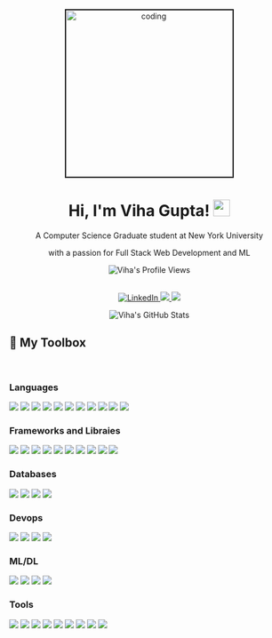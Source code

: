 
<!-- GIF -->
<!-- <img  src="https://media.giphy.com/media/RbDKaczqWovIugyJmW/giphy.gif" width="1000px"> -->

<div align='center'>

<img alt="coding" width="300" src="https://res.cloudinary.com/practicaldev/image/fetch/s--2bZIjPGC--/c_limit%2Cf_auto%2Cfl_progressive%2Cq_66%2Cw_880/https://dev-to-uploads.s3.amazonaws.com/i/d4tvukbt5mra37cvwklk.gif" border="2">

</div>

<!-- Title -->
<h1 align="center">
    Hi, I'm Viha Gupta!
    <img src="https://raw.githubusercontent.com/MartinHeinz/MartinHeinz/master/wave.gif" width="30px"> 
</h1>



<div align='center'>

<!-- Biline -->
<p>
    A Computer Science Graduate student at New York University
</p>

<p>
    with a passion for Full Stack Web Development and ML
</p>

<!-- Views Counter -->
![Viha's Profile Views](https://komarev.com/ghpvc/?username=guptaviha)

<br>

<!-- Socials -->
<a href="https://www.linkedin.com/in/guptaviha" target="_blank">
    <img alt="LinkedIn" src="https://img.shields.io/badge/LinkedIn-0077B5?style=for-the-badge&logo=linkedin&logoColor=white" />
</a> 
<a href="mailto:vg2237@nyu.edu">
    <img src="https://img.shields.io/badge/Gmail-D14836?style=for-the-badge&logo=gmail&logoColor=white" />
</a>
<a href="https://vihagupta.com/">
    <img src="https://img.shields.io/badge/website-%23.svg?&style=for-the-badge&logo=www&logoColor=white%22&color=black" />
</a>

<br>

<!-- Stats -->
![Viha's GitHub Stats](https://github-readme-stats.vercel.app/api?username=guptaviha&include_all_commits=true&count_private=true&show_icons=true&theme=tokyonight)

</div>







## 🔧 My Toolbox

<br>


### Languages

<p>
  <img src="https://img.shields.io/badge/Python-3776AB?style=for-the-badge&logo=python&logoColor=white" />
  <img src="https://img.shields.io/badge/HTML5-E34F26?style=for-the-badge&logo=html5&logoColor=white" />
  <img src="https://img.shields.io/badge/CSS3-1572B6?style=for-the-badge&logo=css3&logoColor=white" />
  <img src="https://img.shields.io/badge/JavaScript-323330?style=for-the-badge&logo=javascript&logoColor=F7DF1E" />
  <img src="https://img.shields.io/badge/TypeScript-007ACC?style=for-the-badge&logo=typescript&logoColor=white" />
  <img src="https://img.shields.io/badge/Go-00ADD8?style=for-the-badge&logo=go&logoColor=white" />
  <img src="https://img.shields.io/badge/r-%23276DC3.svg?style=for-the-badge&logo=r&logoColor=white" />
  <img src="https://img.shields.io/badge/json-5E5C5C?style=for-the-badge&logo=json&logoColor=white" />
  <img src="https://img.shields.io/badge/markdown-%23000000.svg?style=for-the-badge&logo=markdown&logoColor=white"> 
  <img src="https://img.shields.io/badge/latex-%23008080.svg?style=for-the-badge&logo=latex&logoColor=white">  
  <img src="https://img.shields.io/badge/Shell_Script-121011?style=for-the-badge&logo=gnu-bash&logoColor=white">
</p>

### Frameworks and Libraies

<p>

  <img src="https://img.shields.io/badge/Node.js-339933?style=for-the-badge&logo=nodedotjs&logoColor=white" />
  <img src="https://img.shields.io/badge/React-20232A?style=for-the-badge&logo=react&logoColor=61DAFB" />
  <img src="https://img.shields.io/badge/Bootstrap-563D7C?style=for-the-badge&logo=bootstrap&logoColor=white" />
  <img src="https://img.shields.io/badge/Django-092E20?style=for-the-badge&logo=django&logoColor=white" />
  <img src="https://img.shields.io/badge/DJANGO-REST-ff1709?style=for-the-badge&logo=django&logoColor=white&color=ff1709&labelColor=gray" />
  <img src="https://img.shields.io/badge/next.js-000000?style=for-the-badge&logo=nextdotjs&logoColor=white" />
  <img src="https://img.shields.io/badge/-jest-%23C21325?style=for-the-badge&logo=jest&logoColor=white" />
  <img src="https://img.shields.io/badge/webpack-%238DD6F9.svg?style=for-the-badge&logo=webpack&logoColor=black" />
  <img src="https://img.shields.io/badge/chakra-%234ED1C5.svg?style=for-the-badge&logo=chakraui&logoColor=white" />
  <img src="https://img.shields.io/badge/-Swagger-%23Clojure?style=for-the-badge&logo=swagger&logoColor=white" />
  
</p>

### Databases

<p>
  <img src="https://img.shields.io/badge/MySQL-00000F?style=for-the-badge&logo=mysql&logoColor=white" />
  <img src="https://img.shields.io/badge/PostgreSQL-316192?style=for-the-badge&logo=postgresql&logoColor=white" />
  <img src="https://img.shields.io/badge/SQLite-07405E?style=for-the-badge&logo=sqlite&logoColor=white" />
  <img src="https://img.shields.io/badge/Amazon%20RDS-4053D6?style=for-the-badge&logo=Amazon%20RDS&logoColor=white" />

</p>

### Devops

<p>
  <img src="https://img.shields.io/badge/AWS-%23FF9900.svg?style=for-the-badge&logo=amazon-aws&logoColor=white"> 
  <img src="https://img.shields.io/badge/travis%20ci-%232B2F33.svg?style=for-the-badge&logo=travis&logoColor=white"> 
  <img src="https://img.shields.io/badge/netlify-%23000000.svg?style=for-the-badge&logo=netlify&logoColor=#00C7B7"> 
  <img src="https://img.shields.io/badge/vercel-%23000000.svg?style=for-the-badge&logo=vercel&logoColor=white" />
</p>


### ML/DL

<p>
  <img src="https://img.shields.io/badge/TensorFlow-%23FF6F00.svg?style=for-the-badge&logo=TensorFlow&logoColor=white"> 
  <img src="https://img.shields.io/badge/pandas-%23150458.svg?style=for-the-badge&logo=pandas&logoColor=white"> 
  <img src="https://img.shields.io/badge/PyTorch-%23EE4C2C.svg?style=for-the-badge&logo=PyTorch&logoColor=white"> 
  <img src="https://img.shields.io/badge/jupyter-%23FA0F00.svg?style=for-the-badge&logo=jupyter&logoColor=white" />
</p>


### Tools

<p>
  <img src="https://img.shields.io/badge/Visual_Studio_Code-0078D4?style=for-the-badge&logo=visual%20studio%20code&logoColor=white" />
  <img src="https://img.shields.io/badge/Linux-FCC624?style=for-the-badge&logo=linux&logoColor=black">  
  <img src="https://img.shields.io/badge/Git-F05032?style=for-the-badge&logo=git&logoColor=white"> 
  <img src="https://img.shields.io/badge/Postman-FF6C37?style=for-the-badge&logo=postman&logoColor=white"> 
  <img src="https://img.shields.io/badge/jira-%230A0FFF.svg?style=for-the-badge&logo=jira&logoColor=white">
  <img src="https://img.shields.io/badge/zenhub-563D7C?style=for-the-badge&logo=zenhub&logoColor=white" /> 
  <img src="https://img.shields.io/badge/VIM-%2311AB00.svg?style=for-the-badge&logo=vim&logoColor=white" /> 
  <img src="https://img.shields.io/badge/figma-%23F24E1E.svg?style=for-the-badge&logo=figma&logoColor=white">
  <img src="https://img.shields.io/badge/Trello-%23026AA7.svg?style=for-the-badge&logo=Trello&logoColor=white" /> 
</p>










